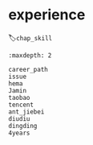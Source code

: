 # experience
:label:`chap_skill`

```toc
:maxdepth: 2

career_path
issue
hema
Jamin
taobao
tencent
ant_jiebei
diudiu
dingding
4years

```
